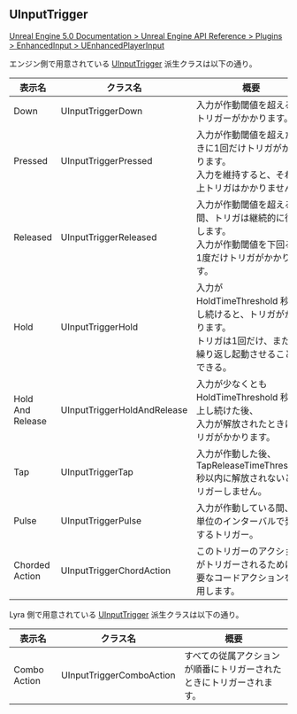 ## UInputTrigger

[Unreal Engine 5.0 Documentation > Unreal Engine API Reference > Plugins > EnhancedInput > UEnhancedPlayerInput](https://docs.unrealengine.com/5.0/en-US/API/Plugins/EnhancedInput/UEnhancedPlayerInput/)

エンジン側で用意されている [UInputTrigger] 派生クラスは以下の通り。

| 表示名           | クラス名                    | 概要                                                                                                                       |
|------------------|-----------------------------|----------------------------------------------------------------------------------------------------------------------------|
| Down             | UInputTriggerDown           | 入力が作動閾値を超えるとトリガーがかかります。                                                                             |
| Pressed          | UInputTriggerPressed        | 入力が作動閾値を超えたときに1回だけトリガがかかります。 <br> 入力を維持すると、それ以上トリガはかかりません。              |
| Released         | UInputTriggerReleased       | 入力が作動閾値を超える間、トリガは継続的に復帰します。 <br> 入力が作動閾値を下回ると1度だけトリガがかかります。            |
| Hold             | UInputTriggerHold           | 入力が HoldTimeThreshold 秒間し続けると、トリガがかかります。 <br> トリガは1回だけ、または繰り返し起動させることができる。 |
| Hold And Release | UInputTriggerHoldAndRelease | 入力が少なくとも HoldTimeThreshold 秒以上し続けた後、  <br>  入力が解放されたときにトリガがかかります。                    |
| Tap              | UInputTriggerTap            | 入力が作動した後、 TapReleaseTimeThreshold 秒以内に解放されないとトリガーしません。                                        |
| Pulse            | UInputTriggerPulse          | 入力が作動している間、秒単位のインターバルで発火するトリガー。                                                             |
| Chorded Action   | UInputTriggerChordAction    | このトリガーのアクションがトリガーされるために必要なコードアクションを適用します。                                         |

Lyra 側で用意されている [UInputTrigger] 派生クラスは以下の通り。

| 表示名           | クラス名                    | 概要                                                                                                                       |
|------------------|-----------------------------|----------------------------------------------------------------------------------------------------------------------------|
| Combo Action     | UInputTriggerComboAction    | すべての従属アクションが順番にトリガーされたときにトリガーされます。                                                       |



<!--- ページ内のリンク --->

<!--- 自前の画像へのリンク --->

<!--- generated --->
[UInputTrigger]: ../../UE/Input/UInputTrigger.md#uinputtrigger
